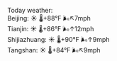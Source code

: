 Today weather:  
Beijing: ☀️ 🌡️+88°F 🌬️↖7mph  
Tianjin: ☀️ 🌡️+86°F 🌬️↑12mph  
Shijiazhuang: ☀️ 🌡️+90°F 🌬️↑9mph  
Tangshan: ☀️ 🌡️+84°F 🌬️↖9mph  
